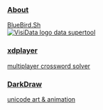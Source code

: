 <div id="projects">

<a href="/about">
<div id="bluebird" class="project" onmouseover="screen_img('/bluebird.png')">
<div class="label">
<h3>About</h3>
BlueBird.Sh
</div>
</div>
</a>

<a href="https://visidata.org">
<div id="visidata" class="project" onmouseover="screen_img('/visidata.gif')">
<div class="label">
<img src="/vdlogo.png" alt="VisiData logo"/>
data supertool
</div>
</div>
</a>


<a href="https://github.com/devottys/xdplayer">
<div id="xdplayer" class="project" onmouseover="screen_img('/xdplayer.gif')">
<div class="label">
<h3>xdplayer</h3>
multiplayer crossword solver
</div>
</div>
</a>

<a href="https://github.com/devottys/darkdraw">
<div id="darkdraw" class="project" onmouseover="screen_img('/dwimmer_darkdraw.gif')">
<div class="label">
<h3>DarkDraw</h3>
unicode art & animation
</div>
</div>
</a>

<!--a href="/letterdash">
<div class="project">
<div class="label">
<h3>LetterDash</h3>
unicode arcade game
</div>
</div>
</a-->

<!--a href="/boardgames">
<div id="boardgames" class="project" onmouseover="screen_img('/boardgames.gif')">
<div class="label">
<h3>Acquire</h3>
board game mockup
</div>
</div>
</a-->

</div>
</div>
